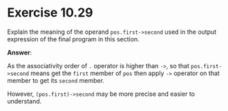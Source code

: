 # Exercise 10.29

Explain the meaning of the operand `pos.first->second` used in the output expression of the final program in this section.

**Answer**:

As the associativity order of `.` operator is higher than `->`, so that `pos.first->second` means get the `first` member of `pos` then apply `->` operator on that member to get its `second` member.

However, `(pos.first)->second` may be more precise and easier to understand.